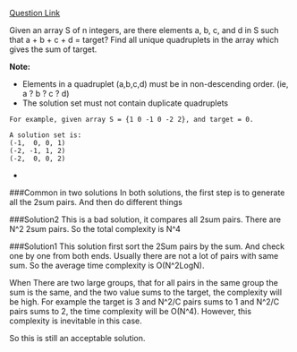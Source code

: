 [Question Link](http://leetcode.com/onlinejudge#question_18)

Given an array S of n integers, are there elements a, b, c, and d in S such that a + b + c + d = target? Find all unique quadruplets in the array which gives the sum of target.

**Note:**

* Elements in a quadruplet (a,b,c,d) must be in non-descending order. (ie, a ? b ? c ? d)
* The solution set must not contain duplicate quadruplets

```
For example, given array S = {1 0 -1 0 -2 2}, and target = 0.

A solution set is:
(-1,  0, 0, 1)
(-2, -1, 1, 2)
(-2,  0, 0, 2)
```
 
-

###Common in two solutions
In both solutions, the first step is to generate all the 2sum pairs.
And then do different things

###Solution2
This is a bad solution, it compares all 2sum pairs. There are N^2 2sum pairs.
So the total complexity is N^4

###Solution1
This solution first sort the 2Sum pairs by the sum. And check one by one from both ends.
Usually there are not a lot of pairs with same sum. So the average time complexity is O(N^2LogN).

When There are two large groups, that for all pairs in the same group the sum is the same, and the two value sums to the target, the complexity will be high.
For example the target is 3 and N^2/C pairs sums to 1 and N^2/C pairs sums to 2, the time complexity will be O(N^4). However, this complexity is inevitable in this case.

So this is still an acceptable solution.
